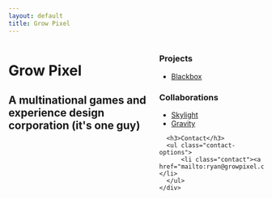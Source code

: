 ```yaml
---
layout: default
title: Grow Pixel
---
```


<div class="columns content">
  <div class="column column-leading content-primary">
    <h1 id="company-name">Grow Pixel</h1>
    <h2 id="company-tagline">A multinational games and experience design corporation (it's one guy)</h2>
    </div>
    <div class="column column-trailing content-secondary">
    <h3>Projects</h3>
    <ul class="projects">
      <li class="project project-blackbox"><a href="https://blackboxpuzzles.com">Blackbox</a></li>
      </ul>
      <h3>Collaborations</h3>
      <ul class="projects">
          <li class="project project-skylight"><a href="http://lightforecast.com">Skylight</a></li>
          <li class="project project-gravity"><a href="https://medium.com/swlh/turning-the-iphone-6s-into-a-digital-scale-f2197dc2b6e7">Gravity</a></li>
      </ul>

      <h3>Contact</h3>
      <ul class="contact-options">
          <li class="contact"><a href="mailto:ryan@growpixel.com">Email</a></li>
      </ul>
    </div>
</div>
